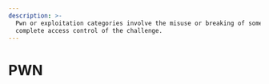 ```yaml
---
description: >-
  Pwn or exploitation categories involve the misuse or breaking of something for
  complete access control of the challenge.
---
```


# PWN

